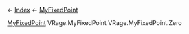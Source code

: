 ← [Index](Api-Index) ← [MyFixedPoint](VRage.MyFixedPoint)

[MyFixedPoint](VRage.MyFixedPoint) VRage.MyFixedPoint VRage.MyFixedPoint.Zero